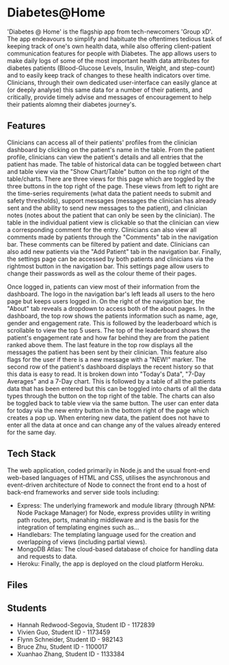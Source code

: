 # Diabetes@Home

'Diabetes @ Home' is the flagship app from tech-newcomers 'Group xD'.
The app endeavours to simplify and habituate the oftentimes tedious task of keeping track of one's own health data, while also offering client-patient communication features for people with Diabetes. The app allows users to make daily logs of some of the most important health data attributes for diabetes patients (Blood-Glucose Levels, Insulin, Weight, and step-count) and to easily keep track of changes to these health indicators over time. Clinicians, through their own dedicated user-interface can easily glance at (or deeply analyse) this same data for a number of their patients, and critically, provide timely advise and messages of encouragement to help their patients alomng their diabetes journey's.

## Features

Clinicians can access all of their patients' profiles from the clinician dashboard by clicking on the patient's name in the table. From the patient profile, clinicians can view the patient's details and all entries that the patient has made. The table of historical data can be toggled between chart and table view via the "Show Chart/Table" button on the top right of the table/charts. There are three views for this page which are toggled by the three buttons in the top right of the page. These views from left to right are the time-series requirements (what data the patient needs to submit and safety thresholds), support messages (messages the clinician has already sent and the ability to send new messages to the patient), and clinician notes (notes about the patient that can only be seen by the clinician). The table in the individual patient view is clickable so that the clinician can view a corresponding comment for the entry. Clinicians can also view all comments made by patients through the "Comments" tab in the navigation bar. These comments can be filtered by patient and date. Clinicians can also add new patients via the "Add Patient" tab in the navigation bar. Finally, the settings page can be accessed by both patients and clinicians via the rightmost button in the navigation bar. This settings page allow users to change their passwords as well as the colour theme of their pages.

Once logged in, patients can view most of their information from the dashboard. The logo in the navigation bar's left leads all users to the hero page but keeps users logged in. On the right of the navigation bar, the "About" tab reveals a dropdown to access both of the about pages. In the dashboard, the top row shows the patients information such as name, age, gender and engagement rate. This is followed by the leaderboard which is scrollable to view the top 5 users. The top of the leaderboard shows the patient's engagement rate and how far behind they are from the patient ranked above them. The last feature in the top row displays all the messages the patient has been sent by their clinician. This feature also flags for the user if there is a new message with a "NEW!" marker. The second row of the patient's dashboard displays the recent history so that this data is easy to read. It is broken down into "Today's Data", "7-Day Averages" and a 7-Day chart. This is followed by a table of all the patients data that has been entered but this can be toggled into charts of all the data types through the button on the top right of the table. The charts can also be toggled back to table view via the same button. The user can enter data for today via the new entry button in the bottom right of the page which creates a pop up. When entering new data, the patient does not have to enter all the data at once and can change any of the values already entered for the same day.

## Tech Stack

The web application, coded primarily in Node.js and the usual front-end web-based languages of HTML and CSS, utilises the asynchronous and event-driven architecture of Node to connect the front end to a host of back-end frameworks and server side tools including:

- Express: The underlying framework and module library (through NPM: Node Package Manager) for Node, express provides utility in writing path routes, ports, manahing middleware and is the basis for the integration of templating engines such as...
- Handlebars: The templating language used for the creation and overlapping of views (including partial views).
- MongoDB Atlas: The cloud-based database of choice for handling data and requests to data.
- Heroku: Finally, the app is deployed on the cloud platform Heroku.

## Files

## Students

- Hannah Redwood-Segovia, Student ID - 1172839
- Vivien Guo, Student ID - 1173459
- Flynn Schneider, Student ID - 982143
- Bruce Zhu, Student ID - 1100017
- Xuanhao Zhang, Student ID - 1133384
